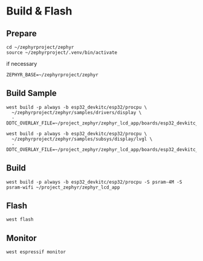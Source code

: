 
# Build & Flash

## Prepare

```
cd ~/zephyrproject/zephyr
source ~/zephyrproject/.venv/bin/activate
```

if necessary

```
ZEPHYR_BASE=~/zephyrproject/zephyr
```

## Build Sample

```
west build -p always -b esp32_devkitc/esp32/procpu \
  ~/zephyrproject/zephyr/samples/drivers/display \
  -DDTC_OVERLAY_FILE=~/project_zephyr/zephyr_lcd_app/boards/esp32_devkitc_esp32_procpu.overlay
```

```
west build -p always -b esp32_devkitc/esp32/procpu \
  ~/zephyrproject/zephyr/samples/subsys/display/lvgl \
  -DDTC_OVERLAY_FILE=~/project_zephyr/zephyr_lcd_app/boards/esp32_devkitc_esp32_procpu.overlay
```

## Build

```
west build -p always -b esp32_devkitc/esp32/procpu -S psram-4M -S psram-wifi ~/project_zephyr/zephyr_lcd_app
```

## Flash

```
west flash
```

## Monitor

```
west espressif monitor
```
